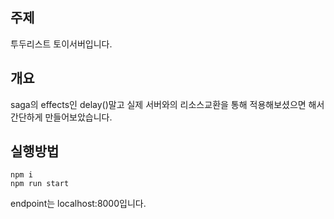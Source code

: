 ## 주제

투두리스트 토이서버입니다.

## 개요

saga의 effects인 delay()말고 실제 서버와의 리소스교환을 통해 적용해보셨으면 해서 간단하게 만들어보았습니다.

## 실행방법

```
npm i
npm run start
```

endpoint는 localhost:8000입니다.
